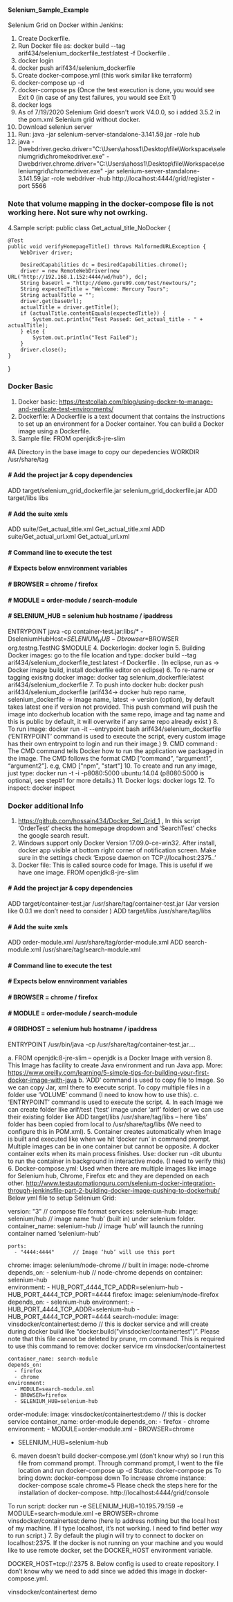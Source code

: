 #### Selenium_Sample_Example

Selenium Grid on Docker within Jenkins:
1. Create Dockerfile.
2. Run Docker file as: docker build --tag arif434/selenium_dockerfile_test:latest -f Dockerfile .
3. docker login
4. docker push arif434/selenium_dockerfile
5. Create docker-compose.yml (this work similar like terraform)
6. docker-compose up -d
7. docker-compose ps  (Once the test execution is done, you would see Exit 0  (in case of any test failures, you would see Exit 1)
8. docker logs <container id>
9. As of 7/19/2020 Selenium Grid doesn't work V4.0.0, so i added 3.5.2 in the pom.xml 
Selenium grid without docker.
1. Download seleniun server
2. Run: java -jar selenium-server-standalone-3.141.59.jar -role hub
3. java -Dwebdriver.gecko.driver="C:\Users\ahoss1\Desktop\file\Workspace\seleniumgrid\chromekodriver.exe" -Dwebdriver.chrome.driver="C:\Users\ahoss1\Desktop\file\Workspace\seleniumgrid\chromedriver.exe" -jar selenium-server-standalone-3.141.59.jar -role webdriver -hub http://localhost:4444/grid/register -port 5566
### Note that volume mapping in the docker-compose file is not working here. Not sure why not owrking.
	
4.Sample script:
public class Get_actual_title_NoDocker {
    
    @Test
	public void verifyHomepageTitle() throws MalformedURLException {
        WebDriver driver;

        DesiredCapabilities dc = DesiredCapabilities.chrome();
        driver = new RemoteWebDriver(new URL("http://192.168.1.152:4444/wd/hub"), dc);	
		String baseUrl = "http://demo.guru99.com/test/newtours/";
		String expectedTitle = "Welcome: Mercury Tours";
		String actualTitle = "";
		driver.get(baseUrl);
		actualTitle = driver.getTitle();
		if (actualTitle.contentEquals(expectedTitle)) {
			System.out.println("Test Passed: Get_actual_title - " + actualTitle);
		} else {
			System.out.println("Test Failed");
		}
		driver.close();
    }
}
  
### Docker Basic

1.	Docker basic: https://testcollab.com/blog/using-docker-to-manage-and-replicate-test-environments/
2.	Dockerfile: A Dockerfile is a text document that contains the instructions to set up an environment for a Docker container. You can build a Docker image using a Dockerfile.
3.	Sample file:
FROM openjdk:8-jre-slim

#A Directory in the base image to copy our depedencies
WORKDIR /usr/share/tag

#### # Add the project jar & copy dependencies
ADD  target/selenium_grid_dockerfile.jar selenium_grid_dockerfile.jar
ADD  target/libs libs

#### # Add the suite xmls
ADD suite/Get_actual_title.xml Get_actual_title.xml
ADD suite/Get_actual_url.xml Get_actual_url.xml

#### # Command line to execute the test
#### # Expects below ennvironment variables
#### # BROWSER = chrome / firefox
#### # MODULE  = order-module / search-module
#### # SELENIUM_HUB = selenium hub hostname / ipaddress

ENTRYPOINT java -cp container-test.jar:libs/* -DseleniumHubHost=$SELENIUM_HUB -Dbrowser=$BROWSER org.testng.TestNG $MODULE
4.	Dockerlogin: docker login
5.	Building Docker images: go to the file location and type: docker build --tag arif434/selenium_dockerfile_test:latest -f Dockerfile .
(In eclipse, run as -> Docker image build, install dockerfile editor on eclipse)
6.	To re-name or tagging exisitng docker image: docker tag selenium_dockerfile:latest arif434/selenium_dockerfile
7.	To push into docker hub: docker push arif434/selenium_dockerfile
(arif434-> docker hub repo name, selenium_dockerfile -> Image name, latest -> version (option), by default takes latest one if version not provided. This push command will push the image into dockerhub location with the same repo, image and tag name and this is public by default, it will overwrite if any same repo already exist )
8.	To run image: docker run -it --entrypoint bash arif434/selenium_dockerfile
(‘ENTRYPOINT’ command is used to execute the script, every custom image has their own entrypoint to login and run their image.)
9.	CMD command : The CMD command tells Docker how to run the application we packaged in the image. The CMD follows the format CMD [“command”, “argument1”, “argument2”]. e.g, CMD ["npm", "start"]
10.	To create and run any image, just type: docker run -t -i -p8080:5000 ubuntu:14.04
(p8080:5000 is optional, see step#1 for more details.)
11.	Docker logs: docker logs <container-id>
12.	To inspect: docker inspect <container-id>

### Docker additional Info

1.	https://github.com/hossain434/Docker_Sel_Grid_1 , In this script ‘OrderTest’ checks the homepage dropdown and ‘SearchTest’ checks the google search result.
2.	Windows support only Docker Version 17.09.0-ce-win32. After install, docker app visible at bottom right corner of notification screen. Make sure in the settings check ‘Expose daemon on TCP://localhost:2375..’
3.	Docker file: This is called source code for Image. This is useful if we have one image.
FROM openjdk:8-jre-slim

#### # Add the project jar & copy dependencies
ADD  target/container-test.jar /usr/share/tag/container-test.jar (Jar version like 0.0.1  we don’t need to consider )
ADD  target/libs /usr/share/tag/libs

#### # Add the suite xmls
ADD order-module.xml /usr/share/tag/order-module.xml
ADD search-module.xml /usr/share/tag/search-module.xml

#### # Command line to execute the test
#### # Expects below ennvironment variables
#### # BROWSER = chrome / firefox
#### # MODULE  = order-module / search-module
#### # GRIDHOST = selenium hub hostname / ipaddress

ENTRYPOINT /usr/bin/java -cp /usr/share/tag/container-test.jar….

a.	FROM openjdk:8-jre-slim – openjdk is a Docker Image with version 8. This Image has facility to create Java environment and run Java app.
More: https://www.oreilly.com/learning/5-simple-tips-for-building-your-first-docker-image-with-java
b.	‘ADD’ command is used to copy file to Image. So we can copy Jar, xml there to execute script.
To copy multiple files in a folder use ‘VOLUME’ command (I need to know how to use this).
c.	‘ENTRYPOINT’ command is used to execute the script.
4.	In each Image we can create folder like arif/test (‘test’ image under ‘arif’ folder) or we can use their existing folder like ADD  target/libs /usr/share/tag/libs – here ‘libs’ folder has been copied from local to /usr/share/tag/libs (We need to configure this in POM.xml).
5.	Container creates automatically when Image is built and executed like when we hit ‘docker run’ in command prompt. Multiple images can be in one container but cannot be opposite. A docker container exits when its main process finishes.
Use: docker run -dit ubuntu to run the container in background in interactive mode. (I need to verify this)
6.	Docker-compose.yml: Used when there are multiple images like image for Selenium hub, Chrome, Firefox etc and they are depended on each other.
http://www.testautomationguru.com/selenium-docker-integration-through-jenkinsfile-part-2-building-docker-image-pushing-to-dockerhub/
Below yml file to setup Selenium Grid:

version: "3"   // compose file format
services:
  selenium-hub:
    image: selenium/hub   // image name ‘hub’ (built in) under selenium folder.
    container_name: selenium-hub  // image ‘hub’ will launch the running container named ‘selenium-hub’

    ports:
      - "4444:4444"      // Image ‘hub’ will use this port
  chrome:
    image: selenium/node-chrome   // built in image: node-chrome
    depends_on:
      - selenium-hub  // node-chrome depends on container: selenium-hub  
    environment:
      - HUB_PORT_4444_TCP_ADDR=selenium-hub
      - HUB_PORT_4444_TCP_PORT=4444
  firefox:
    image: selenium/node-firefox
    depends_on:
      - selenium-hub
    environment:
      - HUB_PORT_4444_TCP_ADDR=selenium-hub
      - HUB_PORT_4444_TCP_PORT=4444
  search-module:
    image: vinsdocker/containertest:demo // this is docker service and will create during docker build like “docker.build("vinsdocker/containertest")”. Please note that this file cannot be deleted by prune, rm command. This is required to use this command to remove: docker service rm vinsdocker/containertest

    container_name: search-module
    depends_on:
      - firefox
      - chrome
    environment:
      - MODULE=search-module.xml
      - BROWSER=firefox
      - SELENIUM_HUB=selenium-hub
  order-module:
    image: vinsdocker/containertest:demo  // this is docker service
    container_name: order-module
    depends_on:
      - firefox
      - chrome
    environment:
      - MODULE=order-module.xml
      - BROWSER=chrome
- SELENIUM_HUB=selenium-hub
6. maven doesn’t build docker-compose.yml (don’t know why) so I run this file from command prompt.
Through command prompt, I went to the file location and run
docker-compose up -d
Status: docker-compose ps
To bring down: docker-compose down
To increase chrome instance: docker-compose scale chrome=5
Please check the steps here for the installation of docker-compose.
http://localhost:4444/grid/console

 

To run script: docker run -e SELENIUM_HUB=10.195.79.159 -e MODULE=search-module.xml -e BROWSER=chrome vinsdocker/containertest:demo (here Ip address nothing but the local host of my machine. If I type localhost, it’s not working. I need to find better way to run script.)
7.	By default the plugin will try to connect to docker on localhost:2375. If the docker is not running on your machine and you would like to use remote docker, set the DOCKER_HOST environment variable.

DOCKER_HOST=tcp://<host>:2375
8.	Below config is used to create repository. I don’t know why we need to add since we added this image in docker-compose.yml.

<configuration>
					<repository>vinsdocker/containertest</repository>
					<tag>demo</tag>
				</configuration>


